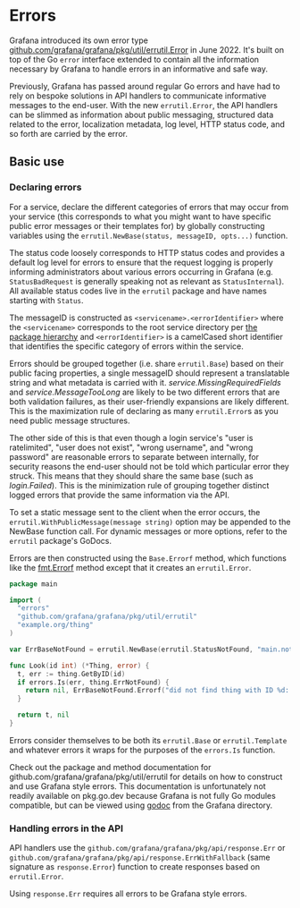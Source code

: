 # Errors

Grafana introduced its own error type [github.com/grafana/grafana/pkg/util/errutil.Error](../../pkg/util/errutil/errors.go)
in June 2022. It's built on top of the Go `error` interface extended to
contain all the information necessary by Grafana to handle errors in an
informative and safe way.

Previously, Grafana has passed around regular Go errors and have had to
rely on bespoke solutions in API handlers to communicate informative
messages to the end-user. With the new `errutil.Error`, the API handlers
can be slimmed as information about public messaging, structured data
related to the error, localization metadata, log level, HTTP status
code, and so forth are carried by the error.

## Basic use

### Declaring errors

For a service, declare the different categories of errors that may occur
from your service (this corresponds to what you might want to have
specific public error messages or their templates for) by globally
constructing variables using the `errutil.NewBase(status, messageID, opts...)`
function.

The status code loosely corresponds to HTTP status codes and provides a
default log level for errors to ensure that the request logging is
properly informing administrators about various errors occurring in
Grafana (e.g. `StatusBadRequest` is generally speaking not as relevant
as `StatusInternal`). All available status codes live in the `errutil`
package and have names starting with `Status`.

The messageID is constructed as `<servicename>.<errorIdentifier>` where
the `<servicename>` corresponds to the root service directory per
[the package hierarchy](package-hierarchy.md) and `<errorIdentifier>`
is a camelCased short identifier that identifies the specific category
of errors within the service.

Errors should be grouped together (i.e. share `errutil.Base`) based on
their public facing properties, a single messageID should represent a
translatable string and what metadata is carried with it.
_service.MissingRequiredFields_ and _service.MessageTooLong_ are likely
to be two different errors that are both validation failures, as their
user-friendly expansions are likely different. This is the maximization
rule of declaring as many `errutil.Error`s as you need public message
structures.

The other side of this is that even though a login service's
"user is ratelimited", "user does not exist", "wrong username", and
"wrong password" are reasonable errors to separate between internally,
for security reasons the end-user should not be told which particular
error they struck. This means that they should share the same base (such
as _login.Failed_). This is the minimization rule of grouping together
distinct logged errors that provide the same information via the API.

To set a static message sent to the client when the error occurs, the
`errutil.WithPublicMessage(message string)` option may be appended to
the NewBase function call. For dynamic messages or more options, refer
to the `errutil` package's GoDocs.

Errors are then constructed using the `Base.Errorf` method, which
functions like the [fmt.Errorf](https://pkg.go.dev/fmt#Errorf) method
except that it creates an `errutil.Error`.

```go
package main

import (
  "errors"
  "github.com/grafana/grafana/pkg/util/errutil"
  "example.org/thing"
)

var ErrBaseNotFound = errutil.NewBase(errutil.StatusNotFound, "main.notFound", errutil.WithPublicMessage("Thing not found"))

func Look(id int) (*Thing, error) {
  t, err := thing.GetByID(id)
  if errors.Is(err, thing.ErrNotFound) {
    return nil, ErrBaseNotFound.Errorf("did not find thing with ID %d: %w", id, err)
  }

  return t, nil
}
```

Errors consider themselves to be both its `errutil.Base` or
`errutil.Template` and whatever errors it wraps for the purposes of the
`errors.Is` function.

Check out the package and method documentation for
github.com/grafana/grafana/pkg/util/errutil for details on how to
construct and use Grafana style errors. This documentation is
unfortunately not readily available on pkg.go.dev because Grafana is not
fully Go modules compatible, but can be viewed using
[godoc](https://go.dev/cmd/godoc/) from the Grafana directory.

### Handling errors in the API

API handlers use the `github.com/grafana/grafana/pkg/api/response.Err`
or `github.com/grafana/grafana/pkg/api/response.ErrWithFallback`
(same signature as `response.Error`) function to create responses based
on `errutil.Error`.

Using `response.Err` requires all errors to be Grafana style errors.
